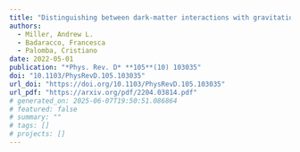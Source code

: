```yaml
---
title: "Distinguishing between dark-matter interactions with gravitational-wave detectors"
authors:
  - Miller, Andrew L.
  - Badaracco, Francesca
  - Palomba, Cristiano
date: 2022-05-01
publication: "*Phys. Rev. D* **105**(10) 103035"
doi: "10.1103/PhysRevD.105.103035"
url_doi: "https://doi.org/10.1103/PhysRevD.105.103035"
url_pdf: "https://arxiv.org/pdf/2204.03814.pdf"
# generated_on: 2025-06-07T19:50:51.086864
# featured: false
# summary: ""
# tags: []
# projects: []
---
```

